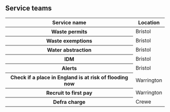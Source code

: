 ## Service teams

<table class="govuk-table">
  <thead class="govuk-table__head">
    <tr class="govuk-table__row">
      <th class="govuk-table__header" scope="col">Service name</th>
      <th class="govuk-table__header" scope="col">Location</th>
    </tr>
  </thead>
  <tbody class="govuk-table__body">
    <tr class="govuk-table__row">
      <th class="govuk-table__header" scope="row">Waste permits</th>
      <td class="govuk-table__cell">Bristol</td>
    </tr>
    <tr class="govuk-table__row">
      <th class="govuk-table__header" scope="row">Waste exemptions</th>
      <td class="govuk-table__cell">Bristol</td>
    </tr>
    <tr class="govuk-table__row">
      <th class="govuk-table__header" scope="row">Water abstraction</th>
      <td class="govuk-table__cell">Bristol</td>
    </tr>
    <tr class="govuk-table__row">
      <th class="govuk-table__header" scope="row">IDM</th>
      <td class="govuk-table__cell">Bristol</td>
    </tr>
    <tr class="govuk-table__row">
      <th class="govuk-table__header" scope="row">Alerts</th>
      <td class="govuk-table__cell">Bristol</td>
    </tr>
    <tr class="govuk-table__row">
      <th class="govuk-table__header" scope="row">Check if a place in England is at risk of flooding now</th>
      <td class="govuk-table__cell">Warrington</td>
    </tr>
    <tr class="govuk-table__row">
      <th class="govuk-table__header" scope="row">Recruit to first pay</th>
      <td class="govuk-table__cell">Warrington</td>
    </tr>
    <tr class="govuk-table__row">
      <th class="govuk-table__header" scope="row">Defra charge</th>
      <td class="govuk-table__cell">Crewe</td>
    </tr>
  </tbody>
</table>